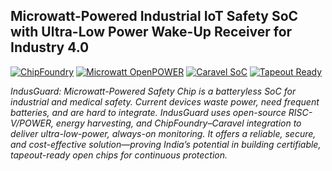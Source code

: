 ## **Microwatt-Powered Industrial IoT Safety SoC with Ultra-Low Power Wake-Up Receiver for Industry 4.0**

[![ChipFoundry](https://img.shields.io/badge/Platform-ChipFoundry-darkblue)](https://www.chipfoundry.org/)
[![Microwatt OpenPOWER](https://img.shields.io/badge/Core-Microwatt%20OpenPOWER-darkred)](https://github.com/antonblanchard/microwatt)
[![Caravel SoC](https://img.shields.io/badge/Integration-Caravel%20SoC-darkgreen)](https://github.com/efabless/caravel)
[![Tapeout Ready](https://img.shields.io/badge/Goal-Tapeout%20Ready-purple)](https://en.wikipedia.org/wiki/Photomask)

*IndusGuard: Microwatt-Powered Safety Chip is a batteryless SoC for industrial and medical safety. Current devices waste power, need frequent batteries, and are hard to integrate. IndusGuard uses open-source RISC-V/POWER, energy harvesting, and ChipFoundry–Caravel integration to deliver ultra-low-power, always-on monitoring. It offers a reliable, secure, and cost-effective solution—proving India’s potential in building certifiable, tapeout-ready open chips for continuous protection.*
